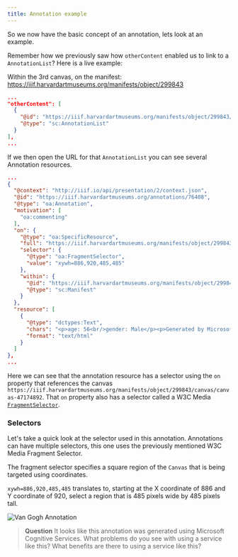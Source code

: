 ```yaml
---
title: Annotation example
---
```


So we now have the basic concept of an annotation, lets look at an example.

Remember how we previously saw how `otherContent` enabled us to link to a `AnnotationList`? Here is a live example:

Within the 3rd canvas, on the manifest: https://iiif.harvardartmuseums.org/manifests/object/299843

```json
...
"otherContent": [
  {
    "@id": "https://iiif.harvardartmuseums.org/manifests/object/299843/list/47174892",
    "@type": "sc:AnnotationList"
  }
],
...
```

If we then open the URL for that `AnnotationList` you can see several Annotation resources.

```json
...
{
  "@context": "http://iiif.io/api/presentation/2/context.json",
  "@id": "https://iiif.harvardartmuseums.org/annotations/76408",
  "@type": "oa:Annotation",
  "motivation": [
    "oa:commenting"
  ],
  "on": {
    "@type": "oa:SpecificResource",
    "full": "https://iiif.harvardartmuseums.org/manifests/object/299843/canvas/canvas-47174892",
    "selector": {
      "@type": "oa:FragmentSelector",
      "value": "xywh=886,920,485,485"
    },
    "within": {
      "@id": "https://iiif.harvardartmuseums.org/manifests/object/299843",
      "@type": "sc:Manifest"
    }
  },
  "resource": [
    {
      "@type": "dctypes:Text",
      "chars": "<p>age: 56<br/>gender: Male</p><p>Generated by Microsoft Cognitive Services</p>",
      "format": "text/html"
    }
  ]
},
...
```

Here we can see that the annotation resource has a selector using the `on` property that references the canvas `https://iiif.harvardartmuseums.org/manifests/object/299843/canvas/canvas-47174892`. That `on` property also has a selector called a W3C Media  [`FragmentSelector`](http://www.openannotation.org/spec/core/specific.html#FragmentSelector).

### Selectors

Let's take a quick look at the selector used in this annotation. Annotations can have multiple selectors, this one uses the previously mentioned W3C Media Fragment Selector.

The fragment selector specifies a square region of the `Canvas` that is being targeted using coordinates.

`xywh=886,920,485,485` translates to, starting at the X coordinate of 886 and Y coordinate of 920, select a region that is 485 pixels wide by 485 pixels tall.

![Van Gogh Annotation](/img/vangoghannotations.jpg)

> **Question** It looks like this annotation was generated using Microsoft Cognitive Services. What problems do you see with using a service like this? What benefits are there to using a service like this?
